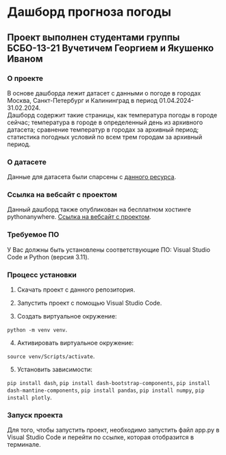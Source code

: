 # Дашборд прогноза погоды

## Проект выполнен студентами группы БСБО-13-21 Вучетичем Георгием и Якушенко Иваном 

### О проекте
В основе дашборда лежит датасет с данными о погоде в городах Москва, Санкт-Петербург и Калининград в период 01.04.2024-31.02.2024.  
Дашборд содержит такие страницы, как температура погоды в городе сейчас; температура в городе в определенный день из архивного датасета; сравнение температур в городах за архивный период; статистика погодных условий по всем трем городам за архивный период. 

### О датасете
Данные для датасета были спарсены с [данного ресурса](https://www.visualcrossing.com/).

### Ссылка на вебсайт с проектом
Данный дашборд также опубликован на бесплатном хостинге pythonanywhere. [Ссылка на вебсайт с проектом](http://yakushenko.pythonanywhere.com/).

### Требуемое ПО
У Вас должны быть установлены соответствующие ПО: Visual Studio Code и Python (версия 3.11).

### Процесс установки
1. Скачать проект с данного репозитория.  

2. Запустить проект с помощью Visual Studio Code.

3. Создать виртуальное окружение:

```python -m venv venv```.

4. Активировать виртуальное окружение:

```source venv/Scripts/activate```.

5. Установить зависимости:

```pip install dash```,
```pip install dash-bootstrap-components```,
```pip install dash-mantine-components```,
```pip install pandas```,
```pip install numpy```,
```pip install plotly```.

### Запуск проекта
Для того, чтобы запустить проект, необходимо запустить файл app.py в Visual Studio Code и перейти по ссылке, которая отобразится в терминале.
